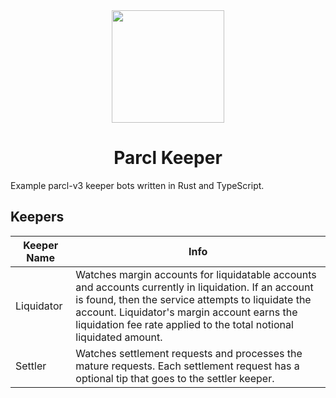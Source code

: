 <div align="center">
<img height="180" src="https://app.parcl.co/favicon.png"/>
<h1>Parcl Keeper</h1>
</div>

Example parcl-v3 keeper bots written in Rust and TypeScript.

## Keepers

| Keeper Name | Info                                                                                                                                                                                                                                                                             |
| ----------- | -------------------------------------------------------------------------------------------------------------------------------------------------------------------------------------------------------------------------------------------------------------------------------- |
| Liquidator  | Watches margin accounts for liquidatable accounts and accounts currently in liquidation. If an account is found, then the service attempts to liquidate the account. Liquidator's margin account earns the liquidation fee rate applied to the total notional liquidated amount. |
| Settler     | Watches settlement requests and processes the mature requests. Each settlement request has a optional tip that goes to the settler keeper.                                                                                                                                       |
